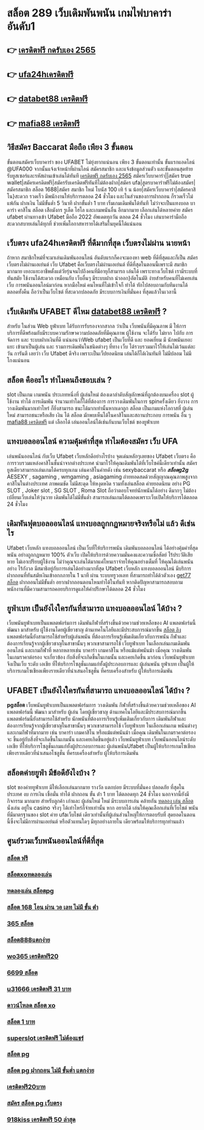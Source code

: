 # สล็อต 289  เว็บเดิมพันพนัน เกมไพ่บาคาร่า  อันดับ1

## 👉 [เครดิตฟรี กดรับเอง 2565](https://www.ufaeat.com/regis-ufabet-master-free/)
## 👉 [ufa24hเครดิตฟรี](https://www.ufaeat.com/register/)
## 👉 [databet88 เครดิตฟรี](https://www.ufaeat.com/register/)
## 👉 [mafia88 เครดิตฟรี](https://www.ufaeat.com/ufabet-master-login/)

## วิธีสมัคร Baccarat มือถือ เพียง 3 ขั้นตอน

ขั้นตอนสมัครเว็บบาคาร่า ของ UFABET ไม่ยุ่งยากแน่นอน เพียง 3 ขั้นตอนเท่านั้น ขั้นแรกแอดไลน์ @UFA000 จากนั้นแจ้งเจ้าหน้าที่ผ่านไลน์ สมัครสมาชิก และแจ้งข้อมูลส่วนตัว และขั้นตอนสุดท้าย รับยูสเซอร์และรหัสผ่านเข้าเล่นได้ทันที [เครดิตฟรี กดรับเอง 2565](https://www.ufaeat.com/register/) สมัครเว็บบาคาร่า||สมัคร true wallet|สมัครเครดิตฟรี|สมัครรับเครดิตฟรีทันทีไม่ต้องฝาก|สมัคร ufa|สูตรบาคาร่าฟรีไม่ต้องสมัคร|สมัครสมาชิก สล็อต 1688|สมัคร สมาชิก ใหม่ โบนัส 100 เทิ ร์ น น้อย|สมัครเว็บบาคาร่า|สมัครคาสิโน}สะดวก รวดเร็ว มีพนักงานให้บริการตลอด 24 ชั่วโมง และในส่วนของการฝากถอน ก็รวดเร็วไม่แพ้กัน ฝากเงิน ไม่มีขั้นต่ำ 5 วินาที ฝากขั้นต่ำ 1 บาท  เริ่มเกมเดิมพันได้ทันที ไม่ว่าจะเป็นแทงบอล บาคาร่า คาสิโน สล็อต เสือมังกร รูเล็ต ไฮโล และเกมพนันอื่น อีกมากมาย เลือกเล่นได้หลายค่าย  สมัคร ufabet ผ่านทางเข้า Ufabet มือถือ 2022 อัพเดตทุกวัน ตลอด 24 ชั่วโมง เล่นบาคาร่ามือถือ สะดวกสบายเล่นได้ทุกที่ ช่วยเพิ่มโอกาสหารายได้เสริมในยุคนี้ได้แน่นอน



## เว็บตรง  **ufa24hเครดิตฟรี** ที่ดีมากที่สุด  เว็บตรงไม่ผ่าน นายหน้า 

ถ้าหาก สมาชิกใหม่ที่จะมาเล่นเดิมพันออนไลน์  อันดับแรกก็คงจะมองหา web ที่ดีที่สุดและก็เป็น สมัครเว็บตรงไม่ผ่านเอเย่นต์   เว็บ Ufabet คือเว็บตรงไม่ผ่านเอเย่นต์  ที่ดีที่สุดในตอนนี้เพราะมี สมาชิกมากมาย  เยอะแยะอาชีพตั้งแต่วัยรุ่นจนไปถึงคนที่มีอายุก็สามารถ เล่นได้ เพราะทางเว็บไซต์ เรามีระบบที่ทันสมัย ใช้งานได้สะดวก เหมือนกับ เว็บอื่นๆ มีระบบฝาก   นำออก}อัตโนมัติ ง่ายสำหรับคนที่ไม่เคยเล่น  เว็บ การพนันออนไลน์มาก่อน หากมือใหม่ คนไหนที่ไม่เข้าใจก็ ทำได้ ทักไปสอบถามกับทีมงานได้ ตลอดทั้งคืน ถือว่าเป็นเว็บไซต์ ที่สะดวกปลอดภัย มีระบบการเงินที่มั่นคง ที่สุดแล้วในเวลานี้ 


##  เว็บเดิมพัน  UFABET ดีไหม [databet88 เครดิตฟรี](https://www.ufaeat.com/ufabet-master-login/) ?

สำหรับ ในส่วน Web ยูฟ่าเบท  ได้รับการรับรองจากสากล ว่าเป็น เว็บพนันที่มีคุณภาพ  มี ให้การบริการที่ดีพร้อมกับมีระบบความรักษาความปลอดภัยที่มีคุณภาพ  ผู้ใช้งาน จะได้รับ ไม่ยาก ไปกับ การจัดการ และ ระบบฝากเงินที่ดี  แน่นอนว่าWeb   ufabet  เป็นเว็บที่ดี  และ ยอดเยี่ยม  มี นักพนันเยอะแยะ   เข้ามาเป็นผู้เล่น  และ รวมการเดิมพันในชนิดต่างๆ ที่ทาง เว็บ ได้รวบรวมมาไว้ให้เล่นไม่เว้นแต่ละวัน การันตี เลยว่า เว็บ Ufabet  ดีจริง  เพราะเป็นเว็ปยอดนิยม เล่นได้ก็ได้เงินทันที ไม่มีปลอม ไม่มีโกงแน่นอน


## สล็อต  คืออะไร ทำไมคนถึงชอบเล่น ?

 slot เป็นเกม เกมพนัน ประเภทหนึ่งที่ ผู้เล่นใหม่ ต้องเดาลำดับสัญลักษณ์ที่ถูกต้องบนเครื่อง slot   ผู้ใช้งาน ทำได้  การเดิมพัน จำนวนเท่าใดก็ได้ที่ต้องการ  การวางเดิมพันในการ spinครั้งเดียว ยิ่งวาง  การวางเดิมพันมากเท่าไหร่ ก็ยิ่งสามารถ ชนะได้มากเท่านั้นหากเดาถูก สล็อต เป็นเกมแห่งโอกาสที่ ผู้เล่นใหม่ สามารถชนะหรือเสีย เงิน ได้ สล็อต มักพบเห็นได้ในคาสิโนและสถานประกอบ  การพนัน อื่น ๆ [mafia88 เครดิตฟรี](https://www.ufaeat.com/) แต่ เลือกได้ เล่นออนไลน์ได้เช่นกันบนเว็บไชต์ ของยูฟ่าเบท 


##  แทงบอลออนไลน์   ความคุ้มค่าที่สุด ทำไมต้องสมัคร เว็บ UFA 

เล่นพนันออนไลน์ กับเว็บ   Ufabet เว็บหลักดีอย่างไรบ้าง จุดเด่นหลักๆเลยของ Ufabet เว็บตรง  คือการรวบรวมแหล่งคาสิโนชั้นนำจากต่างประเทศ นำมาไว้ให้คุณเดิมพันได้ที่เว็บไซค์นี้เดียวเท่านั้น สมัครยูสเดียวสามารถเล่นเกมได้ครบทุกเกม เล่นคาสิโนค่ายดัง  เช่น  sexybaccarat หรือ ***สล็อตg2g*** AESEXY , sagaming , wmgaming , asiagaming ถ่ายทอดสดด้วยสัญญาณคุณภาพสูงจากคาสิโนในต่างประเทศ ภาพคมชัด  ไม่มีสะดุด  ให้หงุดหงิด  รวมทั้งเล่นสล็อต ค่ายยอดนิยม  อย่าง PG SLOT , Joker slot , SG SLOT , Roma Slot ถือว่าตอบโจทย์นักพนันได้อย่าง ดีมากๆ ไม่ต้องเปลี่ยนเว็บเล่นให้วุ่นวาย เดิมพันได้ไม่มีขั้นต่ำ สามารถเล่นเกมได้ตลอดเพราะเว็บเปิดให้บริการได้ตลอด 24 ชั่วโมง


##  เดิมพันฟุตบอลออนไลน์  แทงบอลถูกกฏหมายจริงหรือไม่ แล้ว ดีเช่นไร

 Ufabet เว็บหลัก แทงบอลออนไลน์  เป็นเว็บที่ให้บริการพนัน เดิมพันบอลออนไลน์ ได้อย่างคุ้มค่าที่สุด  พนัน อย่างถูกกฏหมาย 100% ตัวเว็บ เปิดให้บริการด้วยความมั่นคงและความซื่อสัตย์ ไร้ประวัติเสียหาย ไม่เอาเปรียบผู้ใช้งาน ไม่ว่าคุณจะเล่นได้มากแค่ไหนเราจ่ายให้คุณอย่างเต็มที่ ให้คุณได้เล่นพนันอย่าง ไร้กังวล มีสมาธิอยู่กับการเล่นได้อย่างมากที่สุด  Ufabet เว็บหลัก  แทงบอลออนไลน์ มีบริการฝากถอนที่ทันสมัยเงินเข้าอกกภายใน  1 นาที  ผ่าน ระบบทรูวอเลท ที่สามารถทำได้ด้วตัวเอง [get77 สล็อต](https://www.ufaeat.com/credit-free-50/)  ฝากถอนไม่มีขั้นต่ำ  อยากฝากถอนตอนไหนทำได้ในทันที หากติดปัญหาสามารถสอบถามพนักงานที่มีความสามารถคอยบริการดูแลให้คำปรึกษาได้ตลอด 24 ชั่วโมง

## ยูฟ่าเบท เป็นยังไงใครกันที่สามารถ แทงบอลออนไลน์  ได้บ้าง ?

 เว็บพนันยูฟ่าเบทเป็นแพลตฟอร์มการ เดิมพันกีฬาที่สร้างขึ้นด้วยความช่วยเหลือของ AI แพลตฟอร์มนี้ พัฒนา มาสำหรับ ผู้ใช้งานโดยผู้เชี่ยวชาญ ด้านเทคโนโลยีและมีประสบการณ์มากขึ้น [สล็อต ลิง](https://www.ufaeat.com/regis-ufabet-master-free/) แพลตฟอร์มนี้ยังสามารถใช้สำหรับผู้เล่นพนัน ที่ต้องการเรียนรู้เพิ่มเติมเกี่ยวกับการพนัน กีฬาและต้องการเรียนรู้จากผู้เชี่ยวชาญในสาขานั้นๆ พวกเขาสามารถใช้  เว็บยูฟ่าเบท ในเลือกเล่นเกมเดิมพันออนไลน์ และเกมกีฬาที่ หลากหลายเช่น บาคาร่า เกมคาสิโน หรือแม้แต่พนันม้า เมื่อคุณ วางเดิมพัน ในเกมราคาต่อรอง จะเกี่ยวข้อง กับสิ่งที่จะเกิดขึ้นในเกมนั้น และเคยเกิดขึ้น มาก่อน  เว็บพนันยูฟ่าเบท จึงเป็นเว็บ ระดับ เอเชีย ที่ให้บริการโซลูชั่นเกมแก่ทั้งผู้ประกอบการและ ผู้เล่นพนัน ยูฟ่าเบท เป็นผู้ให้บริการเกมโซเชียลเพียงรายเดียวที่นำเสนอโซลูชั่น  ที่ครบเครื่องสำหรับ ผู้ให้บริการเดิมพัน

## UFABET เป็นยังไงใครกันที่สามารถ แทงบอลออนไลน์  ได้บ้าง ?

 **pgสล็อต** เว็บพนันยูฟ่าเบทเป็นแพลตฟอร์มการ วางเดิมพัน กีฬาที่สร้างขึ้นด้วยความช่วยเหลือของ AI แพลตฟอร์มนี้ พัฒนา มาสำหรับ ผู้เล่น โดยผู้เชี่ยวชาญ ด้านเทคโนโลยีและมีประสบการณ์มากขึ้น แพลตฟอร์มนี้ยังสามารถใช้สำหรับ นักพนันที่ต้องการเรียนรู้เพิ่มเติมเกี่ยวกับการ เดิมพันกีฬาและต้องการเรียนรู้จากผู้เชี่ยวชาญในสาขานั้นๆ พวกเขาสามารถใช้  เว็บยูฟ่าเบท ในเลือกเล่นเกม พนันต่างๆ และเกมกีฬาที่มากมาย เช่น บาคาร่า เกมคาสิโน หรือแม้แต่พนันม้า เมื่อคุณ เดิมพันในเกมราคาต่อรอง จะ ขึ้นอยู่กับสิ่งที่จะเกิดขึ้นในเกมนั้น และเคยเกิดขึ้นอยู่แล้ว เว็บพนันยูฟ่าเบท  เว็บพนันออนไลน์ระดับ เอเชีย ที่ให้บริการโซลูชั่นเกมแก่ทั้งผู้ประกอบการและ ผู้เล่นพนันUfabet เป็นผู้ให้บริการเกมโซเชียลเพียงรายเดียวที่นำเสนอโซลูชั่น  ที่ครบเครื่องสำหรับ ผู้ให้บริการเดิมพัน


## สล็อตค่ายยูฟ่า มีข้อดียังไงบ้าง ?
 slot ของค่ายยูฟ่าเบท  มีให้เลือกเล่นมากมาย  รางวัล  แตกบ่อย มีระบบที่มั่นคง ปลอดภัย  ที่สุดในประเทศ  งบ การเงิน  เชื่อมั่น  ทำได้  ฝากถอน ขั้น ต่ํา 1 บาท ได้ตลอดทุก 24 ชั่วโมง นอกจากนี้ยังมีกิจกรรม  มากมาย สำหรับลูกค้า เก่าและ ผู้เล่นใหม่ ใหม่ มีระบบการเล่น  คล้ายกัน [ทดลอง เล่น สล็อต](https://www.ufaeat.com/ufabet-master-login/) นั่งเล่น อยู่ใน casino  จริงๆ ได้เท่าไหร่ก็จ่ายเท่านั้น หาก อยากได้ เล่นให้คุณเลือกเล่นที่เว็บไชต์ พนันที่มีมาตรฐานของ slot ค่าย ufaเว็บไชต์ เดียวเท่านั้นที่ผู้เล่นส่วนใหญ่ให้การตอบรับที่ สุดยอดในตอนนี้ซึ่งจะไม่มีการผ่านเอเย่นต์ หรือตัวแทนใดๆ มีทุกอย่างภายใน เดียวพร้อมให้บริการทุกท่านแล้ว

## ศูนย์รวมเว็บพนันออนไลน์ที่ดีที่สุด

### [สล็อต ฟรี](https://atom.io/themes/ทางเข้า%20UFAEAT%20เว็บตรง%20UFABET%20สล็อต%20spg%20008%20สล็อต%20ฟรีเครดิต%20100%)
### [สล็อตxoทดลองเล่น](https://atom.io/themes/ทางเข้า%20UFAEAT%20เว็บตรง%20UFABET%20สล็อตxo%20777%20008%20สล็อต%20ฟรีเครดิต%20100%)
### [ทดลองเล่น สล็อตpg](https://atom.io/themes/ทางเข้า%20UFAEAT%20เว็บตรง%20UFABET%20สล็อตxo369%20008%20สล็อต%20ฟรีเครดิต%20100%)
### [สล็อต 168 โอน ผ่าน วอ เลท ไม่มี ขั้น ต่ํา](https://atom.io/themes/ทางเข้า%20UFAEAT%20เว็บตรง%20UFABET%20เครดิตฟรี%20100%20ทำ%20เทิ%20ร์%20น.%201%20เท่า%20008%20สล็อต%20ฟรีเครดิต%20100%)
### [365 สล็อต](https://atom.io/themes/ทางเข้า%20UFAEAT%20เว็บตรง%20UFABET%20เครดิตฟรี%20กดรับเอง%2050%20008%20สล็อต%20ฟรีเครดิต%20100%)
### [สล็อต888แตกง่าย](https://atom.io/themes/ทางเข้า%20UFAEAT%20เว็บตรง%20UFABET%20สมัคร%20winner55%20เครดิตฟรี%20100%20008%20สล็อต%20ฟรีเครดิต%20100%)
### [wo365 เครดิตฟรี20](https://atom.io/themes/ทางเข้า%20UFAEAT%20เว็บตรง%20UFABET%20ufax10%20เครดิตฟรี%20008%20สล็อต%20ฟรีเครดิต%20100%)
### [6699 สล็อต](https://atom.io/themes/ทางเข้า%20UFAEAT%20เว็บตรง%20UFABET%20777%20superslot%20เครดิตฟรี50%20008%20สล็อต%20ฟรีเครดิต%20100%)
### [u31666 เครดิตฟรี 31 บาท](https://atom.io/themes/ทางเข้า%20UFAEAT%20เว็บตรง%20UFABET%20คาสิโนออนไลน์เว็บตรง%20เครดิตฟรี%20008%20สล็อต%20ฟรีเครดิต%20100%)
### [ดาวน์โหลด สล็อต xo](https://atom.io/themes/ทางเข้า%20UFAEAT%20เว็บตรง%20UFABET%20เครดิตฟรี133%20008%20สล็อต%20ฟรีเครดิต%20100%)
### [สล็อต 1 บาท](https://atom.io/themes/ทางเข้า%20UFAEAT%20เว็บตรง%20UFABET%20เครดิตฟรี%2050%20บาท%20กดรับเอง%20008%20สล็อต%20ฟรีเครดิต%20100%)
### [superslot เครดิตฟรี ไม่ต้องแชร์](https://atom.io/themes/ทางเข้า%20UFAEAT%20เว็บตรง%20UFABET%20pt911สล็อต%20008%20สล็อต%20ฟรีเครดิต%20100%)
### [สล็อต pg](https://atom.io/themes/ทางเข้า%20UFAEAT%20เว็บตรง%20UFABET%20สล็อต%20ยู%20ฟ่า%20888%20วอ%20เลท%20008%20สล็อต%20ฟรีเครดิต%20100%)
### [สล็อต pg ฝากถอน ไม่มี ขั้นต่ำ แตกง่าย](https://atom.io/themes/ทางเข้า%20UFAEAT%20เว็บตรง%20UFABET%20สล็อต%20ฟรีเครดิต%20ไม่ต้องฝาก%20ต้อง%20แชร์%20ถอนได้%202021%20008%20สล็อต%20ฟรีเครดิต%20100%)
### [เครดิตฟรี20บาท](https://atom.io/themes/ทางเข้า%20UFAEAT%20เว็บตรง%20UFABET%20superslot%20เครดิตฟรี%2050%20ใหม่%20ๆ%20008%20สล็อต%20ฟรีเครดิต%20100%)
### [สมัคร สล็อต pg เว็บตรง](https://atom.io/themes/ทางเข้า%20UFAEAT%20เว็บตรง%20UFABET%20winner55%20เครดิตฟรี%20100%20ล่าสุด%20008%20สล็อต%20ฟรีเครดิต%20100%)
### [918kiss เครดิตฟรี 50 ล่าสุด](https://atom.io/themes/ทางเข้า%20UFAEAT%20เว็บตรง%20UFABET%20y9เครดิตฟรี147%20008%20สล็อต%20ฟรีเครดิต%20100%)
